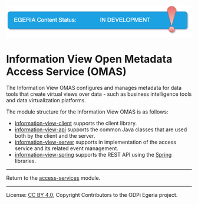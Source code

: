 <!-- SPDX-License-Identifier: CC-BY-4.0 -->
<!-- Copyright Contributors to the ODPi Egeria project. -->

![InDev](../../../open-metadata-publication/website/images/egeria-content-status-in-development.png#pagewidth)

# Information View Open Metadata Access Service (OMAS)

The Information View OMAS configures and manages metadata for data tools that 
create virtual views over data - such as business intelligence tools and
data virtualization platforms.

The module structure for the Information View OMAS is as follows:

* [information-view-client](information-view-client) supports the client library.
* [information-view-api](information-view-api) supports the common Java classes that are used both by the client and the server.
* [information-view-server](information-view-server) supports in implementation of the access service and its related event management.
* [information-view-spring](information-view-spring) supports the REST API using the [Spring](../../../developer-resources/Spring.md) libraries.


----
Return to the [access-services](..) module.

----
License: [CC BY 4.0](https://creativecommons.org/licenses/by/4.0/),
Copyright Contributors to the ODPi Egeria project.

